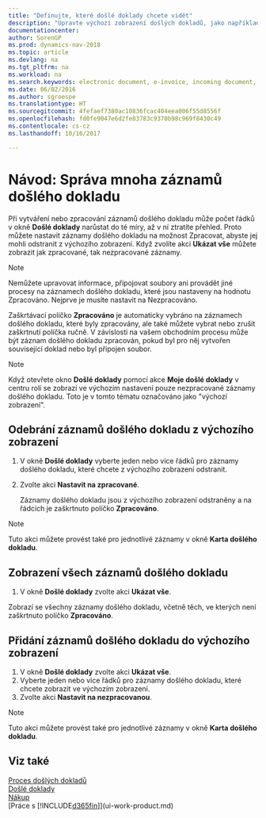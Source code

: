 ```yaml
---
title: "Definujte, které došlé doklady chcete vidět"
description: "Upravte výchozí zobrazení došlých dokladů, jako například e-faktur, abyste zlepšili přehled o zpracovaných a nezpracovaných záznamech."
documentationcenter: 
author: SorenGP
ms.prod: dynamics-nav-2018
ms.topic: article
ms.devlang: na
ms.tgt_pltfrm: na
ms.workload: na
ms.search.keywords: electronic document, e-invoice, incoming document, OCR, ecommerce, document exchange, import invoice
ms.date: 06/02/2016
ms.author: sgroespe
ms.translationtype: HT
ms.sourcegitcommit: 4fefaef7380ac10836fcac404eea006f55d8556f
ms.openlocfilehash: fd0fe9047e6d2fe83783c9370b98c969f8430c49
ms.contentlocale: cs-cz
ms.lasthandoff: 10/16/2017

---
```

# <a name="how-to-manage-many-incoming-document-records"></a>Návod: Správa mnoha záznamů došlého dokladu
Při vytváření nebo zpracování záznamů došlého dokladu může počet řádků v okně **Došlé doklady** narůstat do té míry, až v ní ztratíte přehled. Proto můžete nastavit záznamy došlého dokladu na možnost Zpracovat, abyste jej mohli odstranit z výchozího zobrazení. Když zvolíte akci **Ukázat vše** můžete zobrazit jak zpracované, tak nezpracované záznamy.

> [!NOTE]  
>   Nemůžete upravovat informace, připojovat soubory ani provádět jiné procesy na záznamech došlého dokladu, které jsou nastaveny na hodnotu Zpracováno. Nejprve je musíte nastavit na Nezpracováno.

Zaškrtávací políčko **Zpracováno** je automaticky vybráno na záznamech došlého dokladu, které byly zpracovány, ale také můžete vybrat nebo zrušit zaškrtnutí políčka ručně. V závislosti na vašem obchodním procesu může být záznam došlého dokladu zpracován, pokud byl pro něj vytvořen související doklad nebo byl připojen soubor.

> [!NOTE]  
>   Když otevřete okno **Došlé doklady** pomocí akce **Moje došlé doklady** v centru rolí se zobrazí ve výchozím nastavení pouze nezpracované záznamy došlého dokladu. Toto je v tomto tématu označováno jako "výchozí zobrazení".

## <a name="to-remove-incoming-document-records-from-the-default-view"></a>Odebrání záznamů došlého dokladu z výchozího zobrazení
1. V okně **Došlé doklady** vyberte jeden nebo více řádků pro záznamy došlého dokladu, které chcete z výchozího zobrazení odstranit.
2. Zvolte akci **Nastavit na zpracované**.

    Záznamy došlého dokladu jsou z výchozího zobrazení odstraněny a na řádcích je zaškrtnuto políčko **Zpracováno**.

> [!NOTE]  
>   Tuto akci můžete provést také pro jednotlivé záznamy v okně **Karta došlého dokladu**.

## <a name="to-view-all-incoming-document-records"></a>Zobrazení všech záznamů došlého dokladu
1. V okně **Došlé doklady** zvolte akci **Ukázat vše**.

Zobrazí se všechny záznamy došlého dokladu, včetně těch, ve kterých není zaškrtnuto políčko **Zpracováno**.

## <a name="to-add-incoming-document-records-to-the-default-view"></a>Přidání záznamů došlého dokladu do výchozího zobrazení
1. V okně **Došlé doklady** zvolte akci **Ukázat vše**.
2. Vyberte jeden nebo více řádků pro záznamy došlého dokladu, které chcete zobrazit ve výchozím zobrazení.
3. Zvolte akci **Nastavit na nezpracovanou**.  

> [!NOTE]  
>   Tuto akci můžete provést také pro jednotlivé záznamy v okně **Karta došlého dokladu**.

## <a name="see-also"></a>Viz také
[Proces došlých dokladů](across-process-income-documents.md)  
[Došlé doklady](across-income-documents.md)  
[Nákup](purchasing-manage-purchasing.md)  
[Práce s [!INCLUDE[d365fin](includes/d365fin_md.md)]](ui-work-product.md)

